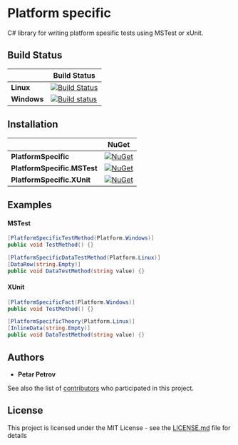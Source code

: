 # Platform specific

C# library for writing platform spesific tests using MSTest or xUnit.

## Build Status

|             | Build Status |
| ----------- | ------------ |
| **Linux**   | [![Build Status](https://travis-ci.org/SharpPTP/platform-specific.svg?branch=master)](https://travis-ci.org/SharpPTP/platform-specific) |
| **Windows** | [![Build status](https://ci.appveyor.com/api/projects/status/qhb351ea1jih8yw8?svg=true)](https://ci.appveyor.com/project/petarpetrovt/platform-specific) |

## Installation

|                      | NuGet |
| -------------------- | ----- |
| **PlatformSpecific** | [![NuGet](https://img.shields.io/nuget/v/PlatformSpecific.svg)](https://www.nuget.org/packages/PlatformSpecific/) |
| **PlatformSpecific.MSTest** | [![NuGet](https://img.shields.io/nuget/v/PlatformSpecific.MSTest.svg)](https://www.nuget.org/packages/PlatformSpecific.MSTest/) |
| **PlatformSpecific.XUnit** | [![NuGet](https://img.shields.io/nuget/v/PlatformSpecific.XUnit.svg)](https://www.nuget.org/packages/PlatformSpecific.XUnit/) |

## Examples

#### MSTest

```csharp
[PlatformSpecificTestMethod(Platform.Windows)]
public void TestMethod() {}

[PlatformSpecificDataTestMethod(Platform.Linux)]
[DataRow(string.Empty)]
public void DataTestMethod(string value) {}
```

#### XUnit

```csharp
[PlatformSpecificFact(Platform.Windows)]
public void TestMethod() {}

[PlatformSpecificTheory(Platform.Linux)]
[InlineData(string.Empty)]
public void DataTestMethod(string value) {}
```

## Authors

* **Petar Petrov**

See also the list of [contributors](https://github.com/SharpPTP/platform-specific/graphs/contributors) who participated in this project.

## License

This project is licensed under the MIT License - see the [LICENSE.md](LICENSE.md) file for details